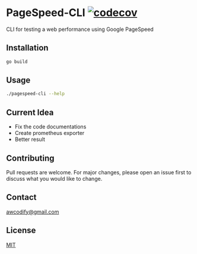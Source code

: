 # PageSpeed-CLI [![codecov](https://codecov.io/gh/awcodify/pagespeed-cli/branch/master/graph/badge.svg)](https://codecov.io/gh/awcodify/pagespeed-cli)

CLI for testing a web performance using Google PageSpeed

## Installation

```bash
go build 
```

## Usage

```bash
./pagespeed-cli --help
```

## Current Idea
* Fix the code documentations
* Create prometheus exporter
* Better result

## Contributing
Pull requests are welcome. For major changes, please open an issue first to discuss what you would like to change.

## Contact
awcodify@gmail.com

## License
[MIT](https://choosealicense.com/licenses/mit/)
